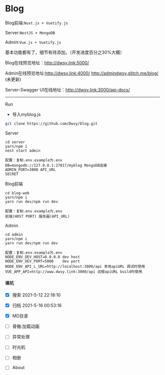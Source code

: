 # Blog	


Blog前端:`Nuxt.js + Vuetify.js`

Server:`NestJS + MongoDB`

Admin:`Vue.js + Vuetify.js`

 基本功能都有了，细节有待添加。（开发进度百分之30%大概）

Blog在线预览地址：http://dwsy.link:5000/

Admin在线预览地址:http://dwsy.link:4000/    http://admindwsy.glitch.me/blog/ (未更新)

Server-Swagger UI在线地址：http://dwsy.link:3000/api-docs/

---
Run

* 导入myblog.js


```bash
git clone https://github.com/Dwsy/blog.git
```

Server
```shell
cd server
yarn/npm i
nest start admin
```
```
配置：复制.env.example为.env
DB=mongodb://127.0.0.1:27017/myblog MongoDB连接
ADMIN_PORT=3000 API_URL
SECRET
```
Blog前端
```shell
cd blog-web
yarn/npm i
yarn run dev/npm run dev
```
```
配置：复制.env.example为.env
前端(HOST PORT) 服务器(API_URL)
```
Admin
```shell
cd admin
yarn/npm i
yarn run dev/npm run dev
```
```
配置：复制.env.example为.env
NODE_ENV_DEV_HOST=0.0.0.0 dev host
NODE_ENV_DEV_PORT=5000    dev port
NODE_ENV_API_L_URL=http://localhost:3000/api 本地apiURL 调试时使用
VUE_APP_API=http://www.dwsy.link:3000/api 远程apiURL build时使用

```
#### 填坑
- [x] 搜索 2021-5-12 22:18:10
- [x] 归档 2021-5-16 00:53:16
- [x] MD目录
- [ ] 骨骼:加载动画
- [ ] 异常处理
- [ ] 时光机
- [ ] 相册
- [ ] About

